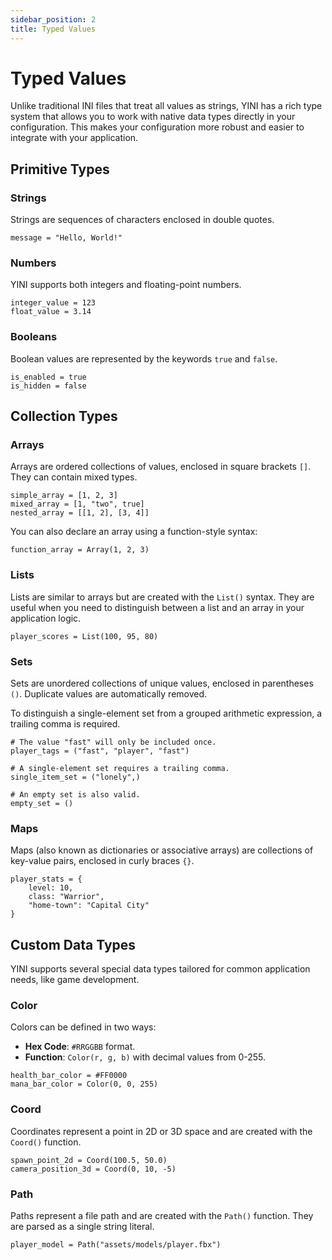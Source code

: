 ```yaml
---
sidebar_position: 2
title: Typed Values
---
```


# Typed Values

Unlike traditional INI files that treat all values as strings, YINI has a rich type system that allows you to work with native data types directly in your configuration. This makes your configuration more robust and easier to integrate with your application.

## Primitive Types

### Strings

Strings are sequences of characters enclosed in double quotes.

```yini
message = "Hello, World!"
```

### Numbers

YINI supports both integers and floating-point numbers.

```yini
integer_value = 123
float_value = 3.14
```

### Booleans

Boolean values are represented by the keywords `true` and `false`.

```yini
is_enabled = true
is_hidden = false
```

## Collection Types

### Arrays

Arrays are ordered collections of values, enclosed in square brackets `[]`. They can contain mixed types.

```yini
simple_array = [1, 2, 3]
mixed_array = [1, "two", true]
nested_array = [[1, 2], [3, 4]]
```

You can also declare an array using a function-style syntax:

```yini
function_array = Array(1, 2, 3)
```

### Lists

Lists are similar to arrays but are created with the `List()` syntax. They are useful when you need to distinguish between a list and an array in your application logic.

```yini
player_scores = List(100, 95, 80)
```

### Sets

Sets are unordered collections of unique values, enclosed in parentheses `()`. Duplicate values are automatically removed.

To distinguish a single-element set from a grouped arithmetic expression, a trailing comma is required.

```yini
# The value "fast" will only be included once.
player_tags = ("fast", "player", "fast")

# A single-element set requires a trailing comma.
single_item_set = ("lonely",)

# An empty set is also valid.
empty_set = ()
```

### Maps

Maps (also known as dictionaries or associative arrays) are collections of key-value pairs, enclosed in curly braces `{}`.

```yini
player_stats = {
    level: 10,
    class: "Warrior",
    "home-town": "Capital City"
}
```

## Custom Data Types

YINI supports several special data types tailored for common application needs, like game development.

### Color

Colors can be defined in two ways:
-   **Hex Code**: `#RRGGBB` format.
-   **Function**: `Color(r, g, b)` with decimal values from 0-255.

```yini
health_bar_color = #FF0000
mana_bar_color = Color(0, 0, 255)
```

### Coord

Coordinates represent a point in 2D or 3D space and are created with the `Coord()` function.

```yini
spawn_point_2d = Coord(100.5, 50.0)
camera_position_3d = Coord(0, 10, -5)
```

### Path

Paths represent a file path and are created with the `Path()` function. They are parsed as a single string literal.

```yini
player_model = Path("assets/models/player.fbx")
```